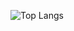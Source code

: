 ![Top Langs](https://github-readme-stats.vercel.app/api/top-langs/?username=ITTLuffy&layout=compact&langs_count=8&theme=github_dark)
